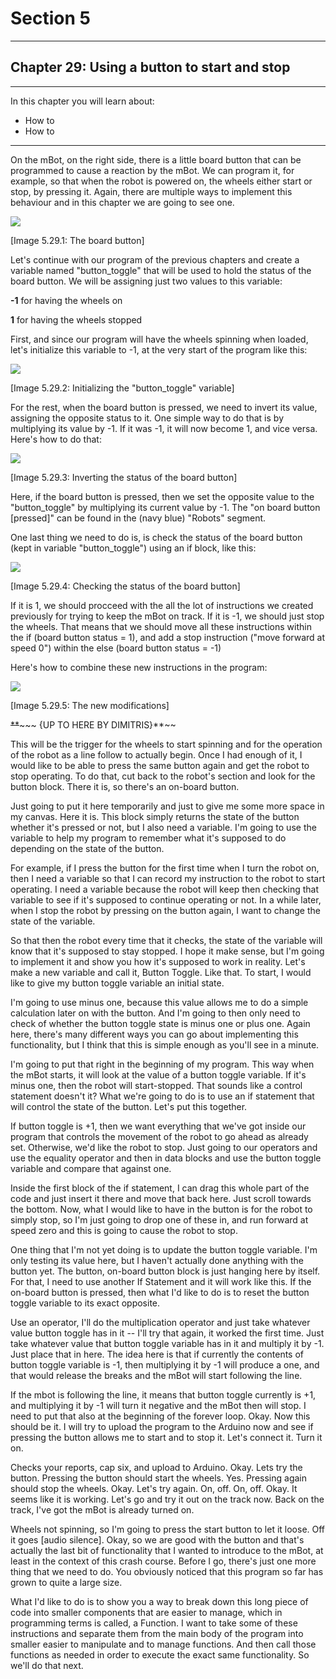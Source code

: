 # Section 5

---

## Chapter 29: Using a button to start and stop

---

In this chapter you will learn about:

* How to 
* How to 

---

On the mBot, on the right side, there is a little board button that can be programmed to cause a reaction by the mBot. We can program it, for example, so that when the robot is powered on, the wheels either start or stop, by pressing it. Again, there are multiple ways to implement this behaviour and in this chapter we are going to see one.

![](/assets/Img.5.29.1.jpg)

\[Image 5.29.1: The board button\]

Let's continue with our program of the previous chapters and create a variable named "button\_toggle" that will be used to hold the status of the board button. We will be assigning just two values to this variable:

**-1** for having the wheels on

**1** for having the wheels stopped

First, and since our program will have the wheels spinning when loaded, let's initialize this variable to -1, at the very start of the program like this:

![](/assets/Img.5.29.2.jpg)

\[Image 5.29.2: Initializing the "button\_toggle" variable\]

For the rest, when the board button is pressed, we need to invert its value, assigning the opposite status to it. One simple way to do that is by multiplying its value by -1. If it was -1, it will now become 1, and vice versa. Here's how to do that:

![](/assets/Img.5.29.3.jpg)

\[Image 5.29.3: Inverting the status of the board button\]

Here, if the board button is pressed, then we set the opposite value to the "button\_toggle" by multiplying its current value by -1. The "on board button \[pressed\]" can be found in the \(navy blue\) "Robots" segment.

One last thing we need to do is, is check the status of the board button \(kept in variable "button\_toggle"\) using an if block, like this:

![](/assets/Img.5.29.4.jpg)

\[Image 5.29.4: Checking the status of the board button\]

If it is 1, we should procceed with the all the lot of instructions we created previously for trying to keep the mBot on track. If it is -1, we should just stop the wheels. That means that we should move all these instructions within the if \(board button status = 1\), and add a stop instruction \("move forward at speed 0"\) within the else \(board button status = -1\) 

Here's how to combine these new instructions in the program:

![](/assets/Img.5.29.5.jpg)

\[Image 5.29.5: The new modifications\]

~~**~~~~~ {UP TO HERE BY DIMITRIS}**~~

This will be the trigger for the wheels to start spinning and for the operation of the robot as a line follow to actually begin. Once I had enough of it, I would like to be able to press the same button again and get the robot to stop operating. To do that, cut back to the robot's section and look for the button block. There it is, so there's an on-board button.

Just going to put it here temporarily and just to give me some more space in my canvas. Here it is. This block simply returns the state of the button whether it's pressed or not, but I also need a variable. I'm going to use the variable to help my program to remember what it's supposed to do depending on the state of the button.

For example, if I press the button for the first time when I turn the robot on, then I need a variable so that I can record my instruction to the robot to start operating. I need a variable because the robot will keep then checking that variable to see if it's supposed to continue operating or not. In a while later, when I stop the robot by pressing on the button again, I want to change the state of the variable.

So that then the robot every time that it checks, the state of the variable will know that it's supposed to stay stopped. I hope it make sense, but I'm going to implement it and show you how it's supposed to work in reality. Let's make a new variable and call it, Button Toggle. Like that. To start, I would like to give my button toggle variable an initial state.

I'm going to use minus one, because this value allows me to do a simple calculation later on with the button. And I'm going to then only need to check of whether the button toggle state is minus one or plus one. Again here, there's many different ways you can go about implementing this functionality, but I think that this is simple enough as you'll see in a minute.

I'm going to put that right in the beginning of my program. This way when the mBot starts, it will look at the value of a button toggle variable. If it's minus one, then the robot will start-stopped. That sounds like a control statement doesn't it? What we're going to do is to use an if statement that will control the state of the button. Let's put this together.

If button toggle is +1, then we want everything that we've got inside our program that controls the movement of the robot to go ahead as already set. Otherwise, we'd like the robot to stop. Just going to our operators and use the equality operator and then in data blocks and use the button toggle variable and compare that against one.

Inside the first block of the if statement, I can drag this whole part of the code and just insert it there and move that back here. Just scroll towards the bottom. Now, what I would like to have in the button is for the robot to simply stop, so I'm just going to drop one of these in, and run forward at speed zero and this is going to cause the robot to stop.

One thing that I'm not yet doing is to update the button toggle variable. I'm only testing its value here, but I haven't actually done anything with the button yet. The button, on-board button block is just hanging here by itself. For that, I need to use another If Statement and it will work like this. If the on-board button is pressed, then what I'd like to do is to reset the button toggle variable to its exact opposite.

Use an operator, I'll do the multiplication operator and just take whatever value button toggle has in it -- I'll try that again, it worked the first time. Just take whatever value that button toggle variable has in it and multiply it by -1. Just place that in here. The idea here is that if currently the contents of button toggle variable is -1, then multiplying it by -1 will produce a one, and that would release the breaks and the mBot will start following the line.

If the mbot is following the line, it means that button toggle currently is +1, and multiplying it by -1 will turn it negative and the mBot then will stop. I need to put that also at the beginning of the forever loop. Okay. Now this should be it. I will try to upload the program to the Arduino now and see if pressing the button allows me to start and to stop it. Let's connect it. Turn it on.

Checks your reports, cap six, and upload to Arduino. Okay. Lets try the button. Pressing the button should start the wheels. Yes. Pressing again should stop the wheels. Okay. Let's try again. On, off. On, off. Okay. It seems like it is working. Let's go and try it out on the track now. Back on the track, I've got the mBot is already turned on.

Wheels not spinning, so I'm going to press the start button to let it loose. Off it goes \[audio silence\]. Okay, so we are good with the button and that's actually the last bit of functionality that I wanted to introduce to the mBot, at least in the context of this crash course. Before I go, there's just one more thing that we need to do. You obviously noticed that this program so far has grown to quite a large size.

What I'd like to do is to show you a way to break down this long piece of code into smaller components that are easier to manage, which in programming terms is called, a Function. I want to take some of these instructions and separate them from the main body of the program into smaller easier to manipulate and to manage functions. And then call those functions as needed in order to execute the exact same functionality. So we'll do that next.

